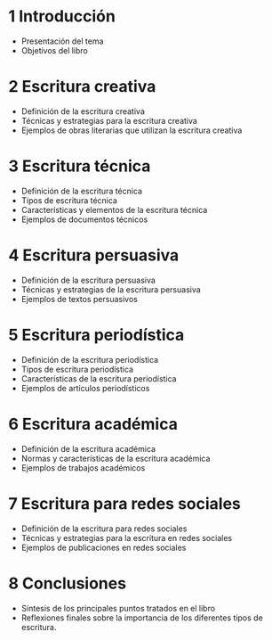 # 1 Introducción
- Presentación del tema
- Objetivos del libro

# 2 Escritura creativa
- Definición de la escritura creativa
- Técnicas y estrategias para la escritura creativa
- Ejemplos de obras literarias que utilizan la escritura creativa

# 3 Escritura técnica
- Definición de la escritura técnica
- Tipos de escritura técnica
- Características y elementos de la escritura técnica
- Ejemplos de documentos técnicos

# 4 Escritura persuasiva
- Definición de la escritura persuasiva
- Técnicas y estrategias de la escritura persuasiva
- Ejemplos de textos persuasivos

# 5 Escritura periodística
- Definición de la escritura periodística
- Tipos de escritura periodística
- Características de la escritura periodística
- Ejemplos de artículos periodísticos

# 6 Escritura académica
- Definición de la escritura académica
- Normas y características de la escritura académica
- Ejemplos de trabajos académicos

# 7 Escritura para redes sociales
- Definición de la escritura para redes sociales
- Técnicas y estrategias para la escritura en redes sociales
- Ejemplos de publicaciones en redes sociales

# 8 Conclusiones
- Síntesis de los principales puntos tratados en el libro
- Reflexiones finales sobre la importancia de los diferentes tipos de escritura.
